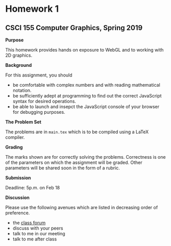 # Homework 1
## CSCI 155 Computer Graphics, Spring 2019

__Purpose__

This homework provides hands on exposure to WebGL and to working with 2D graphics.

__Background__

For this assignment, you should
- be comfortable with complex numbers and with reading mathematical notation.
- be sufficiently adept at programming to find out the correct JavaScript syntax for desired operations.
- be able to launch and insepct the JavaScript console of your browser for debugging purposes.

__The Problem Set__

The problems are in `main.tex` which is to be compiled using a LaTeX compiler.

__Grading__

The marks shown are for correctly solving the problems. Correctness is one of the parameters on which the assignment will be graded. Other parameters will be shared soon in the form of a rubric.

__Submission__

Deadline: 5p.m. on Feb 18

__Discussion__

Please use the following avenues which are listed in decreasing order of preference.
- the [class forum](https://workplace.facebook.com/groups/354167592088891/)
- discuss with your peers
- talk to me in our meeting
- talk to me after class
